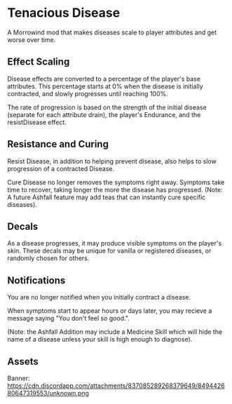 # Tenacious Disease
A Morrowind mod that makes diseases scale to player attributes and get worse over time.

## Effect Scaling

Disease effects are converted to a percentage of the player's base attributes. This percentage starts at 0% when the disease is initially contracted, and slowly progresses until reaching 100%. 

The rate of progression is based on the strength of the initial disease (separate for each attribute drain), the player's Endurance, and the resistDisease effect. 

## Resistance and Curing

Resist Disease, in addition to helping prevent disease, also helps to slow progression of a contracted Disease. 

Cure Disease no longer removes the symptoms right away. Symptoms take time to recover, taking longer the more the disease has progressed. (Note: A future Ashfall feature may add teas that can instantly cure specific diseases).

## Decals

As a disease progresses, it may produce visible symptoms on the player's skin. These decals may be unique for vanilla or registered diseases, or randomly chosen for others. 

## Notifications

You are no longer notified when you initially contract a disease. 

When symptoms start to appear hours or days later, you may recieve a message saying "You don't feel so good.".

(Note: the Ashfall Addition may include a Medicine Skill which will hide the name of a disease unless your skill is high enough to diagnose).

## Assets

Banner: https://cdn.discordapp.com/attachments/837085289268379649/849442680647319553/unknown.png

